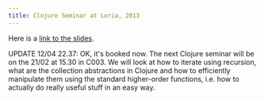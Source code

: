 ```yaml
---
title: Clojure Seminar at Loria, 2013
---
```


Here is a
[link to the slides](https://docs.google.com/presentation/d/1Q5ce0C5ou7s0fG8C3GOvhFDIPgzw2HuJPd8MkY8uKic/edit?usp=sharing).

UPDATE 12/04 22.37: OK, it's booked now. The next Clojure seminar will
be on the 21/02 at 15.30 in C003. We will look at how to iterate using
recursion, what are the collection abstractions in Clojure and how to
efficiently manipulate them using the standard higher-order functions,
i.e. how to actually do really useful stuff in an easy way.
